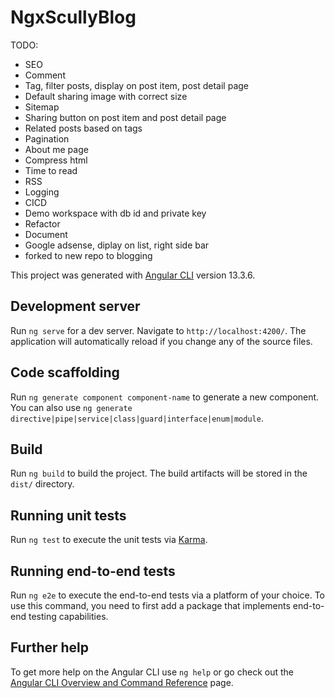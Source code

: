 # NgxScullyBlog

TODO:

- SEO
- Comment
- Tag, filter posts, display on post item, post detail page
- Default sharing image with correct size
- Sitemap
- Sharing button on post item and post detail page
- Related posts based on tags
- Pagination
- About me page
- Compress html
- Time to read
- RSS
- Logging
- CICD
- Demo workspace with db id and private key
- Refactor
- Document
- Google adsense, diplay on list, right side bar
- forked to new repo to blogging

This project was generated with [Angular CLI](https://github.com/angular/angular-cli) version 13.3.6.

## Development server

Run `ng serve` for a dev server. Navigate to `http://localhost:4200/`. The application will automatically reload if you change any of the source files.

## Code scaffolding

Run `ng generate component component-name` to generate a new component. You can also use `ng generate directive|pipe|service|class|guard|interface|enum|module`.

## Build

Run `ng build` to build the project. The build artifacts will be stored in the `dist/` directory.

## Running unit tests

Run `ng test` to execute the unit tests via [Karma](https://karma-runner.github.io).

## Running end-to-end tests

Run `ng e2e` to execute the end-to-end tests via a platform of your choice. To use this command, you need to first add a package that implements end-to-end testing capabilities.

## Further help

To get more help on the Angular CLI use `ng help` or go check out the [Angular CLI Overview and Command Reference](https://angular.io/cli) page.
